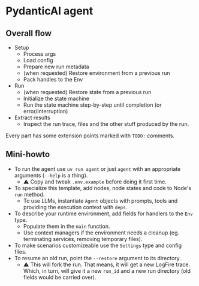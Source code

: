 # PydanticAI agent

## Overall flow

- Setup
  - Process args
  - Load config
  - Prepare new run metadata
  - (when requested) Restore environment from a previous run
  - Pack handles to the Env
- Run
  - (when requested) Restore state from a previous run
  - Initialize the state machine
  - Run the state machine step-by-step until completion (or error/interruption)
- Extract results
  - Inspect the run trace, files and the other stuff produced by the run.

Every part has some extension points marked with `TODO:` comments.

## Mini-howto

- To run the agent use `uv run agent` or just `agent` with an appropriate arguments (`--help` is a thing).
  * ⚠️ Copy and tweak `.env.example` before doing it first time.
- To specialize this template, add nodes, node states and code to Node's `run` method.
  * To use LLMs, instantiate `Agent` objects with prompts, tools and providing the execution context with `deps`.
- To describe your runtime environment, add fields for handlers to the `Env` type.
  * Populate them in the `main` function.
  * Use context managers if the environment needs a cleanup (eg. terminating services, removing temporary files).
- To make scenarios customizeable use the `Settings` type and config files.
- To resume an old run, point the `--restore` argument to its directory.
  * ⚠️ This will fork the run.
    That means, it will get a new LogFire trace.
    Which, in turn, will give it a new `run_id` and a new run directory (old fields would be carried over).
